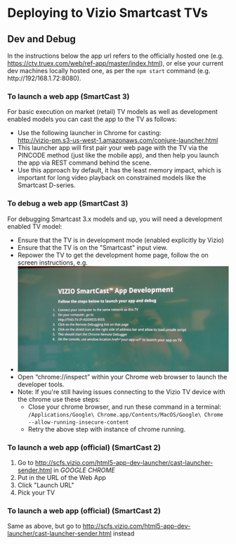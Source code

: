 # Deploying to Vizio Smartcast TVs

## Dev and Debug

In the instructions below the app url refers to the officially hosted one (e.g. https://ctv.truex.com/web/ref-app/master/index.html), or else your current dev machines locally hosted one, as per the `npm start` command (e.g. http://192/168.1.72:8080).

### To launch a web app (SmartCast 3)
For basic execution on market (retail) TV models as well as development enabled models you can cast the app to the TV as follows:
* Use the following launcher in Chrome for casting:  
  http://vizio-pm.s3-us-west-1.amazonaws.com/conjure-launcher.html
* This launcher app will first pair your web page with the TV via the PINCODE
  method (just like the mobile app), and then help you launch the app via REST
  command behind the scene.
* Use this approach by default, it has the least memory impact, which is important for long video playback
  on constrained models like the Smartcast D-series.

### To debug a web app (SmartCast 3)
For debugging Smartcast 3.x models and up, you will need a development enabled TV model:
* Ensure that the TV is in development mode (enabled explicitly by Vizio) 
* Ensure that the TV is on the "Smartcast" input view.
* Repower the TV to get the development home page, follow the on screen instructions, e.g.
* ![Smartcast Dev Screen](./Vizio-Smartcast-DevScreen.jpg)
* Open “chrome://inspect” within your Chrome web browser to launch the developer tools.
* Note: If you're still having issues connecting to the Vizio TV device with the chrome use these steps:
    - Close your chrome browser, and run these command in a terminal:  
    `/Applications/Google\ Chrome.app/Contents/MacOS/Google\ Chrome --allow-running-insecure-content` 
    - Retry the above step with instance of chrome running.

### To launch a web app (official) (SmartCast 2)
1. Go to http://scfs.vizio.com/html5-app-dev-launcher/cast-launcher-sender.html in *GOOGLE CHROME*
1. Put in the URL of the Web App
1. Click "Launch URL"
1. Pick your TV

### To launch a web app (official) (SmartCast 2)
Same as above, but go to http://scfs.vizio.com/html5-app-dev-launcher/cast-launcher-sender.html instead
